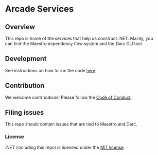# Arcade Services

## Overview

This repo is home of the services that help us construct .NET. Mainly, you can find the Maestro dependency flow system and the Darc CLI tool.

## Development

See instructions on how to run the code [here](docs/DevGuide.md).

## Contribution

We welcome contributions! Please follow the [Code of Conduct](CODE-OF-CONDUCT.md).

## Filing issues

This repo should contain issues that are tied to Maestro and Darc.

### License

.NET (including this repo) is licensed under the [MIT license](LICENSE.TXT).
